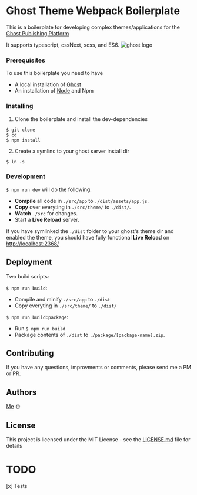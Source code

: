 # Ghost Theme Webpack Boilerplate

This is a boilerplate for developing complex themes/applications for the [Ghost Publishing Platform](https://ghost.org)

It supports typescript, cssNext, scss, and ES6.
![ghost logo](https://ghost.org/logo.svg)

### Prerequisites

To use this boilerplate you need to have
* A local installation of [Ghost](https://docs.ghost.org/v1.0.0/docs/install-local)
* An installation of [Node](https://nodejs.org/en/) and Npm

### Installing

1. Clone the boilerplate and install the dev-dependencies
  ```
  $ git clone 
  $ cd 
  $ npm install
  ```

2. Create a symlinc to your ghost server install dir
  ```
  $ ln -s 
  ```

### Development

`$ npm run dev` will do the following:

* **Compile** all code in `./src/app` to `./dist/assets/app.js`.
* **Copy** over everyting in `./src/theme/` to `./dist/`.
* **Watch** `./src` for changes.
* Start a **Live Reload** server.

If you have symlinked the `./dist` folder to your ghost's theme dir and enabled the theme, you should have fully functional **Live Reload** on [http://localhost:2368/]()

## Deployment

Two build scripts:

`$ npm run build`:
* Compile and minify `./src/app` to `./dist`
* Copy everyting in `./src/theme/` to `./dist/`

`$ npm run build:package`:
* Run `$ npm run build`
* Package contents of `./dist` to `./package/[package-name].zip`.

## Contributing

If you have any questions, improvments or comments, please send me a PM or PR.

## Authors

[Me](https://villi.am) :sun_with_face:

## License

This project is licensed under the MIT License - see the [LICENSE.md](LICENSE.md) file for details

# TODO

[x] Tests
